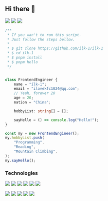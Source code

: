 ## Hi there 👋

<p>
    <span><img src="https://img.shields.io/badge/WeChat-07C160?style=for-the-badge&logo=wechat&logoColor=white" /></span>
    <span><img src="https://img.shields.io/badge/mac%20os-000000?style=for-the-badge&logo=apple&logoColor=white" /></span>
    <span><img src="https://img.shields.io/badge/Visual_Studio_Code-0078D4?style=for-the-badge&logo=visual%20studio%20code&logoColor=white" /></span>
</p>

```ts
/**
 * If you wan't to run this script.
 * Just follow the steps bellow.
 * 
 * $ git clone https://github.com/ilk-1/ilk-1
 * $ cd ilk-1
 * $ pnpm install
 * $ pnpm hello
 */


class FrontendEngineer {
    name = "ilk-1";
    email = "ilovekfc1024@qq.com";
    // Yeah, forever 20
    age = 20;
    nation = "China";

    hobbyList: string[] = [];

    sayHello = () => console.log("Hello!");
}

const my = new FrontendEngineer();
my.hobbyList.push(
    "Programming", 
    "Reading", 
    "Mountain Climbing",
);
my.sayHello();
```

### Technologies

<p>
    <span>
        <img src="https://img.shields.io/badge/Vue%20js-35495E?style=for-the-badge&logo=vuedotjs&logoColor=4FC08D" />
    </span>
    <span>
        <img src="https://img.shields.io/badge/React-20232A?style=for-the-badge&logo=react&logoColor=61DAFB" />
    </span>
    <span>
        <img src="https://img.shields.io/badge/Sass-CC6699?style=for-the-badge&logo=sass&logoColor=white" />
    </span>
    <span>
        <img src="https://img.shields.io/badge/ThreeJs-black?style=for-the-badge&logo=three.js&logoColor=white" />
    </span>
    <span>
        <img src="https://img.shields.io/badge/Tailwind_CSS-38B2AC?style=for-the-badge&logo=tailwind-css&logoColor=white" />
    </span>
    <span>
        <img src="https://img.shields.io/badge/Vite-B73BFE?style=for-the-badge&logo=vite&logoColor=FFD62E" />
    </span>
</p>

<p>
    <span>
        <img src="https://img.shields.io/badge/Node%20js-339933?style=for-the-badge&logo=nodedotjs&logoColor=white" />
    </span>
    <span>
        <img src="https://img.shields.io/badge/Jest-C21325?style=for-the-badge&logo=jest&logoColor=white" />
    </span>
    <span>
        <img src="https://img.shields.io/badge/npm-CB3837?style=for-the-badge&logo=npm&logoColor=white" />
    </span>
    <span>
        <img src="https://img.shields.io/badge/pnpm-yellow?style=for-the-badge&logo=pnpm&logoColor=white" />
    </span>
    <span>
        <img src="https://img.shields.io/badge/rollup%20js-EC4A3F?style=for-the-badge&logo=rollup.js&logoColor=white" />
    </span>
</p>

